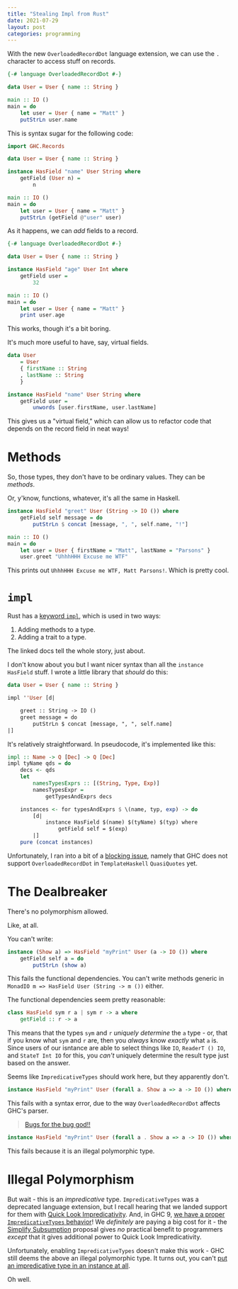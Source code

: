 ```yaml
---
title: "Stealing Impl from Rust"
date: 2021-07-29
layout: post
categories: programming
---
```


With the new `OverloadedRecordDot` language extension, we can use the `.` character to access stuff on records.

```haskell
{-# language OverloadedRecordDot #-}

data User = User { name :: String }

main :: IO ()
main = do
    let user = User { name = "Matt" }
    putStrLn user.name
```

This is syntax sugar for the following code:

```haskell
import GHC.Records

data User = User { name :: String }

instance HasField "name" User String where
    getField (User n) = 
        n

main :: IO ()
main = do
    let user = User { name = "Matt" }
    putStrLn (getField @"user" user)
```

As it happens, we can *add* fields to a record.

```haskell
{-# language OverloadedRecordDot #-}

data User = User { name :: String }

instance HasField "age" User Int where
    getField user = 
        32

main :: IO ()
main = do
    let user = User { name = "Matt" }
    print user.age
```

This works, though it's a bit boring.

It's much more useful to have, say, virtual fields.

```haskell
data User 
    = User
    { firstName :: String
    , lastName :: String
    }

instance HasField "name" User String where
    getField user = 
        unwords [user.firstName, user.lastName]
```

This gives us a "virtual field," which can allow us to refactor code that depends on the record field in neat ways!

# Methods

So, those types, they don't have to be ordinary values.
They can be *methods*.

Or, y'know, functions, whatever, it's all the same in Haskell.

```haskell
instance HasField "greet" User (String -> IO ()) where
    getField self message = do
        putStrLn $ concat [message, ", ", self.name, "!"]

main :: IO ()
main = do
    let user = User { firstName = "Matt", lastName = "Parsons" }
    user.greet "UhhhHHH Excuse me WTF"
```

This prints out `UhhhHHH Excuse me WTF, Matt Parsons!`.
Which is pretty cool.

# `impl`

Rust has a [keyword `impl`](https://doc.rust-lang.org/std/keyword.impl.html), which is used in two ways:

1. Adding methods to a type.
2. Adding a trait to a type.

The linked docs tell the whole story, just about.

I don't know about you but I want nicer syntax than all the `instance HasField` stuff.
I wrote a little library that *should* do this:

```haskell
data User = User { name :: String }

impl ''User [d|

    greet :: String -> IO ()
    greet message = do
        putStrLn $ concat [message, ", ", self.name]
|]
```

It's relatively straightforward.
In pseudocode, it's implemented like this:

```haskell
impl :: Name -> Q [Dec] -> Q [Dec]
impl tyName qds = do
    decs <- qds
    let
        namesTypesExprs :: [(String, Type, Exp)]
        namesTypesExpr =
            getTypesAndExprs decs

    instances <- for typesAndExprs $ \(name, typ, exp) -> do
        [d|
            instance HasField $(name) $(tyName) $(typ) where
                getField self = $(exp)
        |]
    pure (concat instances)
```

Unfortunately, I ran into a bit of a [blocking issue](https://gitlab.haskell.org/ghc/ghc/-/issues/20185), namely that GHC does not support `OverloadedRecordDot` in `TemplateHaskell` `QuasiQuotes` yet.

# The Dealbreaker

There's no polymorphism allowed.

Like, at all.

You can't write:

```haskell
instance (Show a) => HasField "myPrint" User (a -> IO ()) where
    getField self a = do
        putStrLn (show a)
```

This fails the functional dependencies.
You can't write methods generic in `MonadIO m => HasField User (String -> m ())` either.

The functional dependencies seem pretty reasonable:

```haskell
class HasField sym r a | sym r -> a where
    getField :: r -> a
```

This means that the types `sym` and `r` *uniquely determine* the `a` type - or, that if you know what `sym` and `r` are, then you *always* know *exactly* what `a` is.
Since users of our isntance are able to select things like `IO`, `ReaderT () IO`, and `StateT Int IO` for this, you *can't* uniquely determine the result type just based on the answer.

Seems like `ImpredicativeTypes` should work here, but they apparently don't.

```haskell
instance HasField "myPrint" User (forall a. Show a => a -> IO ()) where ...
```

This fails with a syntax error, due to the way `OverloadedRecordDot` affects GHC's parser.

> [Bugs for the bug god!!](https://gitlab.haskell.org/ghc/ghc/-/issues/20186)

```haskell
instance HasField "myPrint" User (forall a . Show a => a -> IO ()) where ...
```

This fails because it is an illegal polymorphic type.

# Illegal Polymorphism

But wait - this is an *impredicative* type.
`ImpredicativeTypes` was a deprecated language extension, but I recall hearing that we landed support for them with [Quick Look Impredicativity](https://github.com/ghc-proposals/ghc-proposals/pull/274).
And, in GHC 9, [we have a proper `ImpredicativeTypes` behavior](https://ghc.gitlab.haskell.org/ghc/doc/users_guide/exts/impredicative_types.html#impredicative-polymorphism)!
We *definitely* are paying a big cost for it - the [Simplify Subsumption](https://gitlab.haskell.org/ghc/ghc/-/wikis/migration/9.0#simplified-subsumption) proposal gives *no* practical benefit  to programmers *except* that it gives additional power to Quick Look Impredicativity.

Unfortunately, enabling `ImpredicativeTypes` doesn't make this work - GHC still deems the above an illegal polymorphic type.
It turns out, you can't [put an impredicative type in an instance at all](https://gitlab.haskell.org/ghc/ghc/-/issues/20188).

Oh well.
